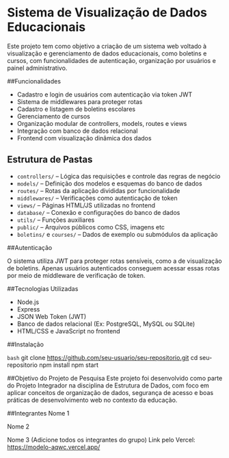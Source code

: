 # Sistema de Visualização de Dados Educacionais

Este projeto tem como objetivo a criação de um sistema web voltado à visualização e gerenciamento de dados educacionais, como boletins e cursos, com funcionalidades de autenticação, organização por usuários e painel administrativo.

##Funcionalidades

- Cadastro e login de usuários com autenticação via token JWT
- Sistema de middlewares para proteger rotas
- Cadastro e listagem de boletins escolares
- Gerenciamento de cursos
- Organização modular de controllers, models, routes e views
- Integração com banco de dados relacional
- Frontend com visualização dinâmica dos dados

## Estrutura de Pastas

- `controllers/` – Lógica das requisições e controle das regras de negócio  
- `models/` – Definição dos modelos e esquemas do banco de dados  
- `routes/` – Rotas da aplicação divididas por funcionalidade  
- `middlewares/` – Verificações como autenticação de token  
- `views/` – Páginas HTML/JS utilizadas no frontend  
- `database/` – Conexão e configurações do banco de dados  
- `utils/` – Funções auxiliares  
- `public/` – Arquivos públicos como CSS, imagens etc  
- `boletins/` e `courses/` – Dados de exemplo ou submódulos da aplicação

##Autenticação

O sistema utiliza JWT para proteger rotas sensíveis, como a de visualização de boletins. Apenas usuários autenticados conseguem acessar essas rotas por meio de middleware de verificação de token.

##Tecnologias Utilizadas

- Node.js
- Express
- JSON Web Token (JWT)
- Banco de dados relacional (Ex: PostgreSQL, MySQL ou SQLite)
- HTML/CSS e JavaScript no frontend

##Instalação

```bash```
git clone https://github.com/seu-usuario/seu-repositorio.git
cd seu-repositorio
npm install
npm start

##Objetivo do Projeto de Pesquisa
Este projeto foi desenvolvido como parte do Projeto Integrador na disciplina de Estrutura de Dados, com foco em aplicar conceitos de organização de dados, segurança de acesso e boas práticas de desenvolvimento web no contexto da educação.

##Integrantes
Nome 1

Nome 2

Nome 3
(Adicione todos os integrantes do grupo)
Link pelo Vercel:
https://modelo-aqwc.vercel.app/
